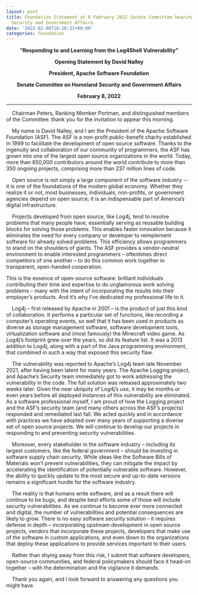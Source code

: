 ```yaml
---
layout: post
title: Foundation Statement at 8 February 2022 Senate Committee hearing on Homeland
  Security and Government Affairs
date: '2022-02-08T18:16:31+00:00'
categories: foundation
---
```

<p style="text-align: center; "><b>“Responding to and Learning from the Log4Shell Vulnerability”</b></p><p style="text-align: center; "><b>Opening Statement by David Nalley</b></p><p style="text-align: center; "><b>President, Apache Software Foundation</b></p><p style="text-align: center; "><b>Senate Committee on Homeland Security and Government Affairs</b></p><p style="text-align: center; "><b>February 8, 2022</b></p><p dir="ltr" style="line-height:1.38;margin-top:0pt;margin-bottom:0pt;"></p><p style="text-align: center; "><span id="docs-internal-guid-7ebbb2d2-7fff-f324-e319-de94018b9601"></span></p><p></p><hr><p style="text-align: left;">&nbsp;&nbsp;&nbsp;&nbsp;Chairman Peters, Ranking Member Portman, and distinguished members of the Committee: thank you for the invitation to appear this morning.</p><p style="text-align: left;">&nbsp;&nbsp;&nbsp;&nbsp;My name is David Nalley, and I am the President of the Apache Software Foundation (ASF). The ASF is a non-profit public-benefit charity established in 1999 to facilitate the development of open source software. Thanks to the ingenuity and collaboration of our community of programmers, the ASF has grown into one of the largest open source organizations in the world. Today, more than 650,000 contributors around the world contribute to more than 350 ongoing projects, comprising more than 237 million lines of code.</p><p style="text-align: left;">&nbsp;&nbsp;&nbsp;&nbsp;Open source is not simply a large component of the software industry -- it is one of the foundations of the modern global economy. Whether they realize it or not, most businesses, individuals, non-profits, or government agencies depend on open source; it is an indispensable part of America’s digital infrastructure.</p><p style="text-align: left;">&nbsp;&nbsp;&nbsp;&nbsp;Projects developed from open source, like Log4j, tend to resolve problems that many people have, essentially serving as reusable building blocks for solving those problems. This enables faster innovation because it eliminates the need for every company or developer to reimplement software for already solved problems. This efficiency allows programmers to stand on the shoulders of giants. The ASF provides a vendor-neutral environment to enable interested programmers – oftentimes direct competitors of one another – to do this common work together in transparent, open-handed cooperation.</p><p style="text-align: left;">This is the essence of open-source software: brilliant individuals contributing their time and expertise to do unglamorous work solving problems – many with the intent of incorporating the results into their employer’s products. And it’s why I’ve dedicated my professional life to it.</p><p style="text-align: left;">&nbsp;&nbsp;&nbsp;&nbsp;Log4j – first released by Apache in 2001 – is the product of just this kind of collaboration. It performs a particular set of functions, like recording a computer’s operating events, so well that it has been used in products as diverse as storage management software, software development tools, virtualization software and (most famously) the Minecraft video game. As Log4j’s footprint grew over the years, so did its feature list. It was a 2013 addition to Log4j, along with a part of the Java programming environment, that combined in such a way that exposed this security flaw.</p><p style="text-align: left;">&nbsp;&nbsp;&nbsp;&nbsp;The vulnerability was reported to Apache’s Log4j team late November 2021, after having been latent for many years. The Apache Logging project, and Apache’s Security team immediately got to work addressing the vulnerability in the code. The full solution was released approximately two weeks later. Given the near ubiquity of Log4j’s use, it may be months or even years before all deployed instances of this vulnerability are eliminated. As a software professional myself, I am proud of how the Logging project and the ASF’s security team (and many others across the ASF’s projects) responded and remediated last fall. We acted quickly and in accordance with practices we have adopted over many years of supporting a diverse set of open source projects. We will continue to develop our projects in responding to and preventing security vulnerabilities.</p><p style="text-align: left;">&nbsp;&nbsp;&nbsp;&nbsp;Moreover, every stakeholder in the software industry – including its largest customers, like the federal government – should be investing in software supply chain security. While ideas like the Software Bills of Materials won’t prevent vulnerabilities, they can mitigate the impact by accelerating the identification of potentially vulnerable software. However, the ability to quickly update to the most secure and up-to-date versions remains a significant hurdle for the software industry.</p><p style="text-align: left;">&nbsp;&nbsp;&nbsp;&nbsp;The reality is that humans write software, and as a result there will continue to be bugs, and despite best efforts some of those will include security vulnerabilities. As we continue to become ever more connected and digital, the number of vulnerabilities and potential consequences are likely to grow. There is no easy software security solution - it requires defense in depth – incorporating upstream development in open source projects, vendors that incorporate these projects, developers that make use of the software in custom applications, and even down to the organizations that deploy these applications to provide services important to their users.</p><p style="text-align: left;">&nbsp;&nbsp;&nbsp;&nbsp;Rather than shying away from this risk, I submit that software developers, open-source communities, and federal policymakers should face it head-on together – with the determination and the vigilance it demands.</p><p style="text-align: left;">&nbsp;&nbsp;&nbsp;&nbsp;Thank you again, and I look forward to answering any questions you might have.</p>
